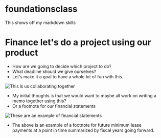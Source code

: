 foundationsclass
================

This shows off my markdown skills

# Finance let's do a project using our product

* How are we going to decide which project to do?
* What deadline should we give ourselves?
* Let's make it a goal to have a whole lot of fun with this.

![This is us collaborating together](http://1.bp.blogspot.com/_GEQPWvFHaFQ/TALjSDzkQvI/AAAAAAAAAEQ/15zVEPL03QA/s200/ProjectManagement.jpg)

* My initial thoughts is that we would want to maybe all work on writing a memo together using this?
* Or a footnote for our financial statements

![These are an example of financial statements](http://i.investopedia.com/inv/tutorials/site/financialstatements/financialstatements_7_7.gif)

* The above is an example of a footnote for future minimum lease payments at a point in time summarized by fiscal years going forward.
